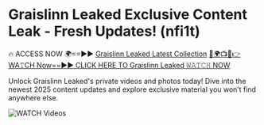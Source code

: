 # Graislinn Leaked Exclusive Content Leak - Fresh Updates! (nfi1t)

🔥 ACCESS NOW 🌍==►► <a href="https://tinyurl.com/3fjeunct" rel="nofollow">Graislinn Leaked Latest Collection</a></h3>
[🔴🌍📺📱👉WA𝚃CH Now==►► CLICK HERE TO Graislinn Leaked 𝚆𝙰𝚃𝙲𝙷 NOW](https://tinyurl.com/3fjeunct)

Unlock Graislinn Leaked's private videos and photos today! Dive into the newest 2025 content updates and explore exclusive material you won’t find anywhere else.


<a href="https://tinyurl.com/3fjeunct" rel="nofollow" data-target="animated-image.originalLink"><img src="https://camo.githubusercontent.com/8a4f000d20f83aca3bf7ec5f350d767afa0574a8a352519fd8cfa583a6f93a33/68747470733a2f2f692e696d6775722e636f6d2f644a486b345a712e676966" alt="WATCH Videos" data-canonical-src="https://i.imgur.com/dJHk4Zq.gif" style="max-width: 100%; display: inline-block;" data-target="animated-image.originalImage"></a>
